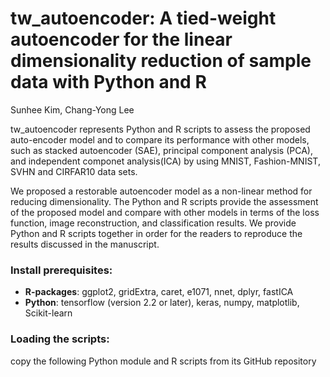 # tw_autoencoder: A tied-weight autoencoder for the linear dimensionality reduction of sample data with Python and R

Sunhee Kim, Chang-Yong Lee

tw_autoencoder represents Python and R scripts to assess the proposed auto-encoder model and to compare its performance with other models, such as stacked autoencoder (SAE),  principal component analysis (PCA), and independent componet analysis(ICA) by using MNIST, Fashion-MNIST, SVHN and CIRFAR10 data sets.


We proposed a restorable autoencoder model as a non-linear method for reducing dimensionality. The Python and R scripts provide the assessment of the proposed model and compare with other models in terms of the loss function, image reconstruction, and classification results. We provide Python and R scripts together in order for the readers to reproduce the results discussed in the manuscript.

### Install prerequisites:
* __R-packages__: ggplot2, gridExtra, caret, e1071, nnet, dplyr, fastICA
* __Python__: tensorflow (version 2.2 or later), keras, numpy, matplotlib, Scikit-learn

### Loading the scripts: 
   copy the following Python module and R scripts from its GitHub repository


